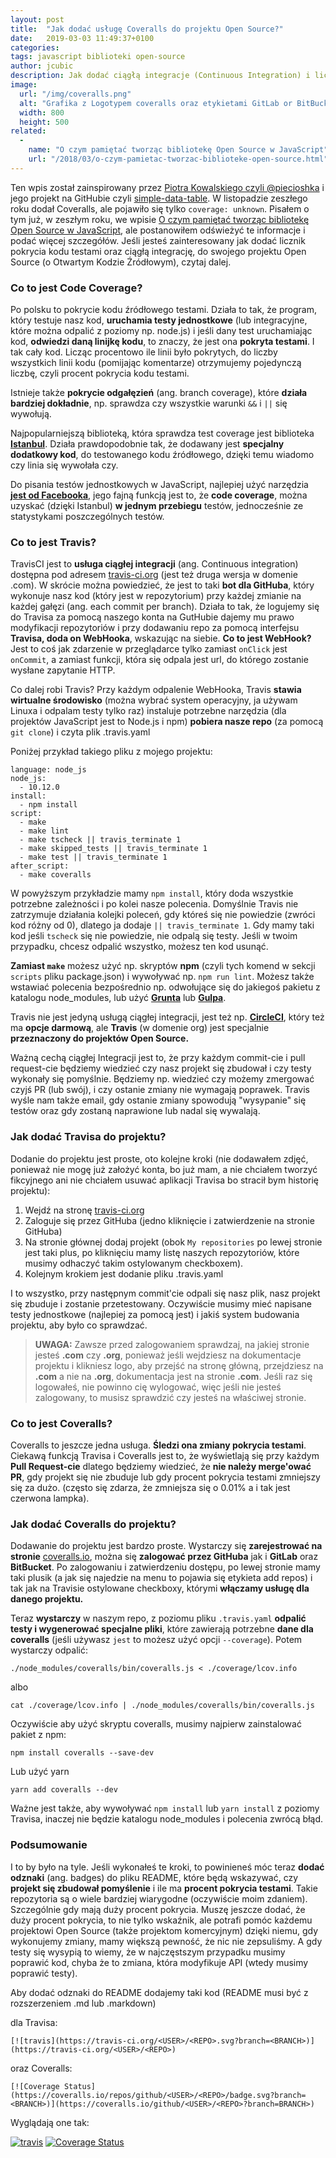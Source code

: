 ```yaml
---
layout: post
title:  "Jak dodać usługę Coveralls do projektu Open Source?"
date:   2019-03-03 11:49:37+0100
categories:
tags: javascript biblioteki open-source
author: jcubic
description: Jak dodać ciągłą integracje (Continuous Integration) i licznik pokrycia kodu testami, do projektu Open Source na GitHubie.
image:
  url: "/img/coveralls.png"
  alt: "Grafika z Logotypem coveralls oraz etykietami GitLab or BitBucket"
  width: 800
  height: 500
related:
  -
    name: "O czym pamiętać tworząc bibliotekę Open Source w JavaScript"
    url: "/2018/03/o-czym-pamietac-tworzac-biblioteke-open-source.html"
---
```


Ten wpis został zainspirowany przez [Piotra Kowalskiego czyli @piecioshka](https://piecioshka.pl/)
i jego projekt na GitHubie czyli [simple-data-table](https://github.com/piecioshka/simple-data-table).
W listopadzie zeszłego roku dodał Coveralls, ale pojawiło się tylko `coverage: unknown`.
Pisałem o tym już, w zeszłym roku, we wpisie
[O czym pamiętać tworząc bibliotekę Open Source w JavaScript](/2018/03/o-czym-pamietac-tworzac-biblioteke-open-source.html), ale postanowiłem odświeżyć te informacje i podać więcej szczegółów.
Jeśli jesteś zainteresowany jak dodać licznik pokrycia kodu testami oraz ciągłą integrację, do swojego
projektu Open Source (o Otwartym Kodzie Źródłowym), czytaj dalej.

<!-- more -->

### Co to jest Code Coverage?

Po polsku to pokrycie kodu źródłowego testami. Działa to tak, że program, który testuje
nasz kod, **uruchamia testy jednostkowe** (lub integracyjne, które można odpalić z poziomy np. node.js)
i jeśli dany test uruchamiając kod, **odwiedzi daną linijkę kodu**, to znaczy, że jest ona **pokryta
testami**. I tak cały kod. Licząc procentowo ile linii było pokrytych, do liczby wszystkich
linii kodu (pomijając komentarze) otrzymujemy pojedynczą liczbę, czyli procent pokrycia kodu testami.

Istnieje także **pokrycie odgałęzień** (ang. branch coverage), które **działa bardziej dokładnie**,
np. sprawdza czy wszystkie warunki `&&` i `||` się wywołują.

Najpopularniejszą biblioteką, która sprawdza test coverage jest biblioteka
[**Istanbul**](https://istanbul.js.org/). Działa prawdopodobnie tak, że dodawany jest **specjalny dodatkowy
kod**, do testowanego kodu źródłowego, dzięki temu wiadomo czy linia się wywołała czy.

Do pisania testów jednostkowych w JavaScript, najlepiej użyć narzędzia
[**jest od Facebooka**](https://jestjs.io/), jego fajną funkcją jest to, że **code coverage**, można uzyskać
(dzięki Istanbul) **w jednym przebiegu** testów, jednocześnie ze statystykami poszczególnych testów.

### Co to jest Travis?

TravisCI jest to **usługa ciągłej integracji** (ang. Continuous integration) dostępna pod adresem
[travis-ci.org](https://travis-ci.org) (jest też druga wersja w domenie .com). W skrócie można powiedzieć, że
jest to taki **bot dla GitHuba**, który wykonuje nasz kod (który jest w repozytorium) przy każdej zmianie na
każdej gałęzi (ang. each commit per branch). Działa to tak, że logujemy się do Travisa za pomocą naszego konta
na GutHubie dajemy mu prawo modyfikacji repozytoriów i przy dodawaniu repo za pomocą interfejsu **Travisa,
doda on WebHooka**, wskazując na siebie. **Co to jest WebHook?** Jest to coś jak zdarzenie w przeglądarce
tylko zamiast `onClick` jest `onCommit`, a zamiast funkcji, która się odpala jest url, do którego zostanie
wysłane zapytanie HTTP.

Co dalej robi Travis? Przy każdym odpalenie WebHooka, Travis **stawia wirtualne środowisko** (można wybrać
system operacyjny, ja używam Linuxa i odpalam testy tylko raz) instaluje potrzebne narzędzia (dla projektów
JavaScript jest to Node.js i npm) **pobiera nasze repo** (za pomocą `git clone`) i czyta plik .travis.yaml

Poniżej przykład takiego pliku z mojego projektu:

```
language: node_js
node_js:
  - 10.12.0
install:
  - npm install
script:
  - make
  - make lint
  - make tscheck || travis_terminate 1
  - make skipped_tests || travis_terminate 1
  - make test || travis_terminate 1
after_script:
  - make coveralls
```

W powyższym przykładzie mamy `npm install`, który doda wszystkie potrzebne zależności i po kolei nasze
polecenia.  Domyślnie Travis nie zatrzymuje działania kolejki poleceń, gdy któreś się nie powiedzie
(zwróci kod różny od 0), dlatego ja dodaje `|| travis_terminate 1`. Gdy mamy taki kod jeśli `tscheck` się nie
powiedzie, nie odpalą się testy.  Jeśli w twoim przypadku, chcesz odpalić wszystko, możesz ten kod usunąć.

**Zamiast `make`** możesz użyć np. skryptów **npm** (czyli tych komend w sekcji `scripts` pliku package.json)
i wywoływać np. `npm run lint`.  Możesz także wstawiać polecenia bezpośrednio np. odwołujące się do jakiegoś
pakietu z katalogu node_modules, lub użyć [**Grunta**](https://gruntjs.com/) lub
[**Gulpa**](https://gulpjs.com/).

Travis nie jest jedyną usługą ciągłej integracji, jest też np. [**CircleCI**](https://circleci.com), który też
ma **opcje darmową**, ale **Travis** (w domenie org) jest specjalnie **przeznaczony do projektów Open Source.**


Ważną cechą ciągłej Integracji jest to, że przy każdym commit-cie i pull request-cie będziemy
wiedzieć czy nasz projekt się zbudował i czy testy wykonały się pomyślnie. Będziemy np. wiedzieć czy możemy
zmergować czyjś PR (lub swój), i czy ostanie zmiany nie wymagają poprawek. Travis wyśle nam także email, gdy
ostanie zmiany spowodują "wysypanie" się testów oraz gdy zostaną naprawione lub nadal się wywalają.

### Jak dodać Travisa do projektu?

Dodanie do projektu jest proste, oto kolejne kroki (nie dodawałem zdjęć, ponieważ nie mogę już założyć konta,
bo już mam, a nie chciałem tworzyć fikcyjnego ani nie chciałem usuwać aplikacji Travisa bo stracił bym
historię projektu):

1. Wejdź na stronę [travis-ci.org](https://travis-ci.org)
2. Zaloguje się przez GitHuba (jedno kliknięcie i zatwierdzenie na stronie GitHuba)
3. Na stronie głównej dodaj projekt (obok `My repositories` po lewej stronie jest taki plus, po kliknięciu
   mamy listę naszych repozytoriów, które musimy odhaczyć takim ostylowanym checkboxem).
4. Kolejnym krokiem jest dodanie pliku .travis.yaml

I to wszystko, przy następnym commit'cie odpali się nasz plik, nasz projekt się zbuduje i zostanie
przetestowany.  Oczywiście musimy mieć napisane testy jednostkowe (najlepiej za pomocą jest) i jakiś system
budowania projektu, aby było co sprawdzać.

> **UWAGA:** Zawsze przed zalogowaniem sprawdzaj, na jakiej stronie jesteś **.com** czy **.org**, ponieważ jeśli
> wejdziesz na dokumentacje projektu i klikniesz logo, aby przejść na stronę główną, przejdziesz na **.com** a
> nie na **.org**, dokumentacja jest na stronie **.com**. Jeśli raz się logowałeś, nie powinno cię wylogować,
> więc jeśli nie jesteś zalogowany, to musisz sprawdzić czy jesteś na właściwej stronie.

### Co to jest Coveralls?

Coveralls to jeszcze jedna usługa. **Śledzi ona zmiany pokrycia testami**. Ciekawą funkcją Travisa i Coveralls
jest to, że wyświetlają się przy każdym **Pull Request-cie** dlatego będziemy wiedzieć, że **nie należy
merge'ować PR**, gdy projekt się nie zbuduje lub gdy procent pokrycia testami zmniejszy się za dużo.  (często
się zdarza, że zmniejsza się o 0.01% a i tak jest czerwona lampka).

### Jak dodać Coveralls do projektu?

Dodawanie do projektu jest bardzo proste. Wystarczy się **zarejestrować na stronie**
[coveralls.io](https://coveralls.io/), można się **zalogować przez GitHuba** jak i **GitLab** oraz
**BitBucket**. Po zalogowaniu i zatwierdzeniu dostępu, po lewej stronie mamy taki plusik (a jak się najedzie
na menu to pojawia się etykieta add repos) i tak jak na Travisie ostylowane checkboxy, którymi **włączamy
usługę dla danego projektu.**

Teraz **wystarczy** w naszym repo, z poziomu pliku `.travis.yaml` **odpalić testy i wygenerować specjalne
pliki**, które zawierają potrzebne **dane dla coveralls** (jeśli używasz `jest` to możesz użyć opcji
`--coverage`). Potem wystarczy odpalić:

```
./node_modules/coveralls/bin/coveralls.js < ./coverage/lcov.info
```

albo

```
cat ./coverage/lcov.info | ./node_modules/coveralls/bin/coveralls.js
```

Oczywiście aby użyć skryptu coveralls, musimy najpierw zainstalować pakiet z npm:

```
npm install coveralls --save-dev
```

Lub użyć yarn

```
yarn add coveralls --dev
```

Ważne jest także, aby wywoływać `npm install` lub `yarn install` z poziomy Travisa, inaczej nie będzie katalogu
node_modules i polecenia zwrócą błąd.

### Podsumowanie

I to by było na tyle. Jeśli wykonałeś te kroki, to powinieneś móc teraz **dodać odznaki** (ang. badges) do
pliku README, które będą wskazywać, czy **projekt się zbudował pomyślenie** i ile ma **procent pokrycia
testami**. Takie repozytoria są o wiele bardziej wiarygodne (oczywiście moim zdaniem).  Szczególnie gdy mają
duży procent pokrycia. Muszę jeszcze dodać, że duży procent pokrycia, to nie tylko wskaźnik, ale potrafi pomóc
każdemu projektowi Open Source (także projektom komercyjnym) dzięki niemu, gdy wykonujemy zmiany, mamy większą
pewność, że nic nie zepsuliśmy.  A gdy testy się wysypią to wiemy, że w najczęstszym przypadku musimy poprawić
kod, chyba że to zmiana, która modyfikuje API (wtedy musimy poprawić testy).

Aby dodać odznaki do README dodajemy taki kod (README musi być z rozszerzeniem .md lub .markdown)

dla Travisa:

```
[![travis](https://travis-ci.org/<USER>/<REPO>.svg?branch=<BRANCH>)](https://travis-ci.org/<USER>/<REPO>)
```

oraz Coveralls:

```
[![Coverage Status](https://coveralls.io/repos/github/<USER>/<REPO>/badge.svg?branch=<BRANCH>)](https://coveralls.io/github/<USER>/<REPO>?branch=BRANCH>)
```

Wyglądają one tak:

[![travis](https://travis-ci.org/jcubic/jquery.terminal.svg?branch=master)](https://travis-ci.org/jcubic/jquery.terminal)
[![Coverage Status](https://coveralls.io/repos/github/jcubic/jquery.terminal/badge.svg?branch=master)](https://coveralls.io/github/jcubic/jquery.terminal?branch=master)
